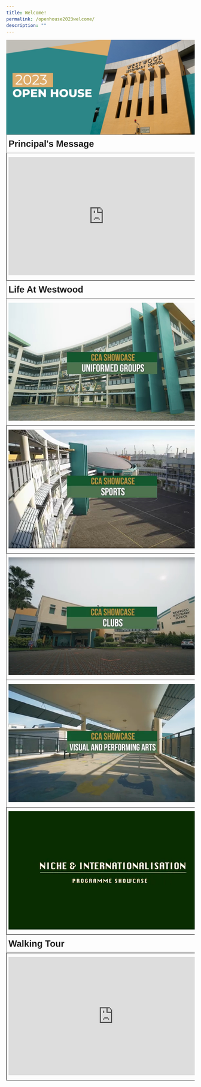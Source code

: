 ```yaml
---
title: Welcome!
permalink: /openhouse2023welcome/
description: ""
---
```

<img src="/images/sohlandingpage.jpeg" align="left" width="510" style="">

<style type="text/css">
.tg  {border-collapse:collapse;border-spacing:0;}
.tg td{border-color:black;border-style:solid;border-width:1px;font-family:Arial, sans-serif;font-size:14px;
  overflow:hidden;padding:10px 5px;word-break:normal;}
.tg th{border-color:black;border-style:solid;border-width:1px;font-family:Arial, sans-serif;font-size:14px;
  font-weight:normal;overflow:hidden;padding:10px 5px;word-break:normal;}
.tg .tg-v8dz{border-color:inherit;font-size:24px;text-align:left;vertical-align:top}
.tg .tg-0lax{text-align:left;vertical-align:top}
.tg .tg-0pky{border-color:inherit;text-align:left;vertical-align:top}
</style>
<table class="tg">
<thead>
  <tr>
    <th class="tg-v8dz"><b>Principal's Message</b></th>
  </tr>
</thead>
<tbody>
  <tr>
    <td class="tg-0lax"><iframe allowfullscreen="" allow="accelerometer; autoplay; clipboard-write; encrypted-media; gyroscope; picture-in-picture; web-share" frameborder="0" title="YouTube video player" src="https://www.youtube.com/embed/T14k8rra9ek?autoplay=1" height="315" width="510"></iframe></td>
  </tr>
  <tr>
    <td class="tg-v8dz"><b>Life At Westwood</b></td>
  </tr>
  <tr>
    <td class="tg-0pky"><a target="_blank" href="/ohuniformed/"><img src="/images/screengrab%20ugs.jpg"></a></td>
  </tr>
  <tr>
    <td class="tg-0lax"><a target="_blank" href="/ohphysicalsports/"><img src="/images/screengrab%202%20sports.jpg"></a></td>
  </tr>
  <tr>
    <td class="tg-0pky"><a target="_blank" href="/ohclubs/"><img src="/images/screengrab%20clubs.jpg"></a></td>
  </tr>
  <tr>
    <td class="tg-0pky"><a target="_blank" href="/ohvisual/"><img src="/images/screengrab%20vpa.jpg"></a></td>
  </tr>
  <tr>
    <td class="tg-0lax"><a target="_blank" href="/ohinternationalisation/"><img src="/images/screengrab%20niche%20int.jpg"></a></td>
  </tr>
  <tr>
    <td class="tg-v8dz"><b>Walking Tour</b></td>
  </tr>
  <tr>
    <td class="tg-0lax"><iframe allowfullscreen="" allow="accelerometer; autoplay; clipboard-write; encrypted-media; gyroscope; picture-in-picture; web-share" frameborder="0" title="YouTube video player" src="https://www.youtube.com/embed/g6ssIbawoSw?si=mWYkrvNbEMnWsfp0" height="315" width="560"></iframe></td>
  </tr>
</tbody>
</table>
